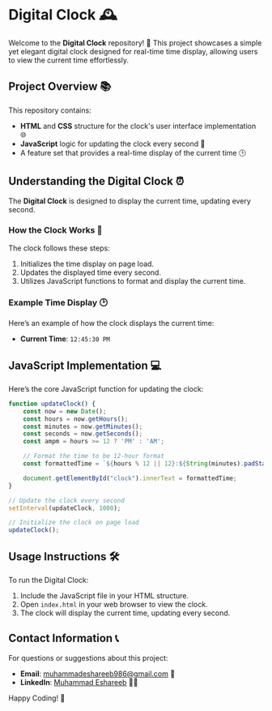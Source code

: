 # Digital Clock 🕰️

Welcome to the **Digital Clock** repository! 🎉 This project showcases a simple yet elegant digital clock designed for real-time time display, allowing users to view the current time effortlessly.

## Project Overview 📚

This repository contains:
- **HTML** and **CSS** structure for the clock's user interface implementation 🌐
- **JavaScript** logic for updating the clock every second 🔄
- A feature set that provides a real-time display of the current time 🕒

## Understanding the Digital Clock ⏰

The **Digital Clock** is designed to display the current time, updating every second. 

### How the Clock Works 🔄

The clock follows these steps:
1. Initializes the time display on page load.
2. Updates the displayed time every second.
3. Utilizes JavaScript functions to format and display the current time.

### Example Time Display 🕑

Here’s an example of how the clock displays the current time:
- **Current Time**: `12:45:30 PM`

## JavaScript Implementation 💻

Here’s the core JavaScript function for updating the clock:

```javascript
function updateClock() {
    const now = new Date();
    const hours = now.getHours();
    const minutes = now.getMinutes();
    const seconds = now.getSeconds();
    const ampm = hours >= 12 ? 'PM' : 'AM';

    // Format the time to be 12-hour format
    const formattedTime = `${hours % 12 || 12}:${String(minutes).padStart(2, '0')}:${String(seconds).padStart(2, '0')} ${ampm}`;

    document.getElementById("clock").innerText = formattedTime;
}

// Update the clock every second
setInterval(updateClock, 1000);

// Initialize the clock on page load
updateClock();
```

## Usage Instructions 🛠️

To run the Digital Clock:
1. Include the JavaScript file in your HTML structure.
2. Open `index.html` in your web browser to view the clock.
3. The clock will display the current time, updating every second.

## Contact Information 📞

For questions or suggestions about this project:

- **Email**: muhammadeshareeb986@gmail.com 📧
- **LinkedIn**: [Muhammad Eshareeb](https://www.linkedin.com/in/muhammadeshareeb986/) 🦸‍♂️

Happy Coding! 🎉
